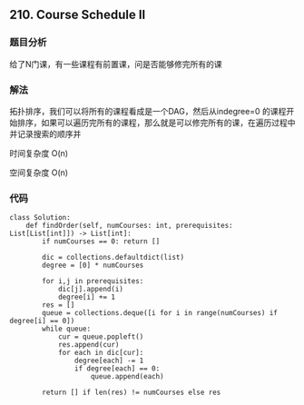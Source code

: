 ## 210. Course Schedule II

### 题目分析
给了N门课，有一些课程有前置课，问是否能够修完所有的课

### 解法

拓扑排序，我们可以将所有的课程看成是一个DAG，然后从indegree=0 的课程开始排序，如果可以遍历完所有的课程，那么就是可以修完所有的课，在遍历过程中并记录搜索的顺序并

时间复杂度 O(n)

空间复杂度 O(n)


### 代码


```
class Solution:
    def findOrder(self, numCourses: int, prerequisites: List[List[int]]) -> List[int]:
        if numCourses == 0: return []
        
        dic = collections.defaultdict(list)
        degree = [0] * numCourses
        
        for i,j in prerequisites:
            dic[j].append(i)
            degree[i] += 1
        res = []
        queue = collections.deque([i for i in range(numCourses) if degree[i] == 0])
        while queue:
            cur = queue.popleft()
            res.append(cur)
            for each in dic[cur]:
                degree[each] -= 1
                if degree[each] == 0:
                    queue.append(each)
        
        return [] if len(res) != numCourses else res
```



    
    
